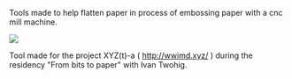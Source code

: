 Tools made to help flatten paper in process of embossing paper with a cnc mill machine. 

<img src=Pictures/final-piece-emboss_25205780511_o.jpg >

Tool made for the project XYZ(t)-a ( http://wwimd.xyz/ ) during the residency "From bits to paper" with Ivan Twohig.
